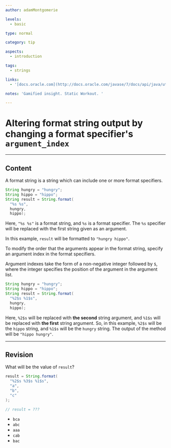 ```yaml
---
author: adamMontgomerie

levels:
  - basic

type: normal

category: tip

aspects:
  - introduction

tags:
  - strings

links:
  - '[docs.oracle.com](http://docs.oracle.com/javase/7/docs/api/java/util/Formatter.html){website}'

notes: 'Gamified insight. Static Workout. '

---
```


# Altering format string output by changing a format specifier's `argument_index`

---
## Content

A format string is a string which can include one or more format specifiers.

```java
String hungry = "hungry";
String hippo = "hippo";
String result = String.format(
  "%s %s",
  hungry,
  hippo);
```

Here, `"%s %s"` is a format string, and `%s` is a format specifier. The `%s` specifier will be replaced with the first string given as an argument.

In this example, `result` will be formatted to `"hungry hippo"`.

To modify the order that the arguments appear in the format string, specify an argument index in the format specifiers.

Argument indexes take the form of a non-negative integer followed by `$`, where the integer specifies the position of the argument in the argument list.

```java
String hungry = "hungry";
String hippo = "hippo";
String result = String.format(
  "%2$s %1$s",
  hungry, 
  hippo);
```

Here, `%2$s` will be replaced with **the second** string argument, and `%1$s` will be replaced with **the first** string argument. So, in this example, `%2$s` will be the `hippo` string, and `%1$s` will be the `hungry` string. The output of the method will be `"hippo hungry"`.

---
## Revision

What will be the value of `result`?

```java
result = String.format(
  "%2$s %3$s %1$s",
  "a",
  "b",
  "c"
);

// result = ???
```

* `bca`
* `abc`
* `aaa`
* `cab`
* `bac`
